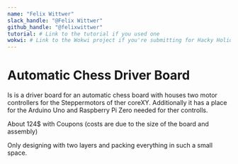 ```yaml
---
name: "Felix Wittwer"
slack_handle: "@Felix Wittwer"
github_handle: "@felixwittwer"
tutorial: # Link to the tutorial if you used one
wokwi: # Link to the Wokwi project if you're submitting for Hacky Holidays
---
```


# Automatic Chess Driver Board

<!-- Describe your board in 2-3 sentences. What are you making? What will it do? -->
Is is a driver board for an automatic chess board with houses two motor controllers for the Steppermotors of ther coreXY. Additionally it has a place for the Arduino Uno and Raspberry Pi Zero needed for ther controlls. 

<!-- How much is it going to cost? -->
About 124$ with Coupons (costs are due to the size of the board and assembly)

<!-- Tell us a little bit about your design process. What were some challenges? What helped? ***Totally optional*** -->
Only designing with two layers and packing everything in such a small space.
